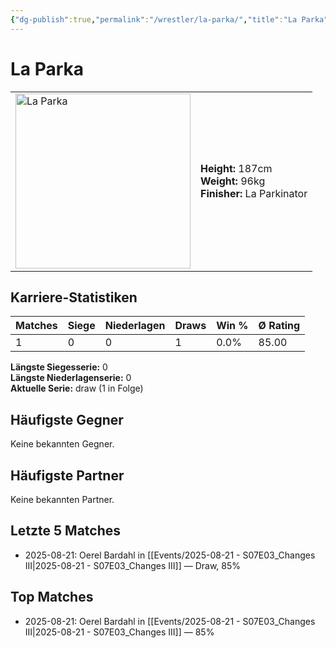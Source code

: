 ```yaml
---
{"dg-publish":true,"permalink":"/wrestler/la-parka/","title":"La Parka","tags":["wrestler"],"noteIcon":""}
---
```



# La Parka

<table>
        <tr>
        <td><img src="https://github.com/CptSpaulding1980/choke-slam-wrestling/releases/download/images/La_Parka.png" width="280" alt="La Parka"></td>
        <td>
        <b>Height:</b> 187cm<br>
        <b>Weight:</b> 96kg<br>
        <b>Finisher:</b> La Parkinator<br>
        </td>
        </tr>
        </table>
        

## Karriere-Statistiken

| Matches | Siege | Niederlagen | Draws | Win % | Ø Rating |
|---------|-------|-------------|-------|-------|-----------|
| 1 | 0 | 0 | 1 | 0.0% | 85.00 |

**Längste Siegesserie:** 0<br>**Längste Niederlagenserie:** 0<br>**Aktuelle Serie:** draw (1 in Folge)


## Häufigste Gegner
Keine bekannten Gegner.

## Häufigste Partner
Keine bekannten Partner.

## Letzte 5 Matches
- 2025-08-21: Oerel Bardahl in [[Events/2025-08-21 - S07E03_Changes III\|2025-08-21 - S07E03_Changes III]] — Draw, 85%

## Top Matches
- 2025-08-21: Oerel Bardahl in [[Events/2025-08-21 - S07E03_Changes III\|2025-08-21 - S07E03_Changes III]] — 85%
